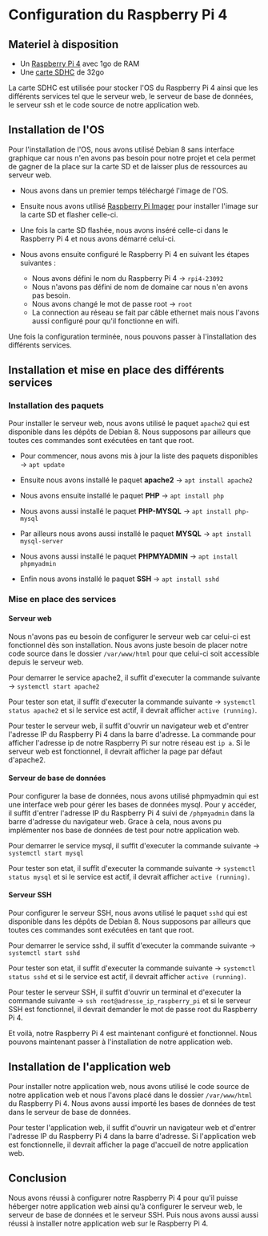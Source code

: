 # Configuration du Raspberry Pi 4

## Materiel à disposition

* Un [Raspberry Pi 4](https://www.raspberrypi.org/products/raspberry-pi-4-model-b/) avec 1go de RAM
* Une [carte SDHC](https://fr.shopping.rakuten.com/offer/buy/291738718/samsung-evo-mb-sp32d-carte-memoire-flash.html?fbbaid=14495305926&t=180112&gad_source=1&gclid=CjwKCAiAx_GqBhBQEiwAlDNAZkOHCToFpn_JHIY3Xfd3eJzhl8lDa3_0UBFWPJd87O44x56A5t9j8RoCBNoQAvD_BwE) de 32go

La carte SDHC est utilisée pour stocker l'OS du Raspberry Pi 4 ainsi que les différents services tel que le serveur web, le serveur de base de données, le serveur ssh et le code source de notre application web.

## Installation de l'OS

Pour l'installation de l'OS, nous avons utilisé Debian 8 sans interface graphique car nous n'en avons pas besoin pour notre projet et cela permet de gagner de la place sur la carte SD et de laisser plus de ressources au serveur web.

* Nous avons dans un premier temps téléchargé l'image de l'OS.

* Ensuite nous avons utilisé [Raspberry Pi Imager](https://www.raspberrypi.org/software/) pour installer l'image sur la carte SD et flasher celle-ci.

* Une fois la carte SD flashée, nous avons inséré celle-ci dans le Raspberry Pi 4 et nous avons démarré celui-ci.

* Nous avons ensuite configuré le Raspberry Pi 4 en suivant les étapes suivantes :
  * Nous avons défini le nom du Raspberry Pi 4 -> `rpi4-23092`
  * Nous n'avons pas défini de nom de domaine car nous n'en avons pas besoin.
  * Nous avons changé le mot de passe root -> `root`
  * La connection au réseau se fait par câble ethernet mais nous l'avons aussi configuré pour qu'il fonctionne en wifi.

Une fois la configuration terminée, nous pouvons passer à l'installation des différents services.

## Installation et mise en place des différents services

### Installation des paquets

Pour installer le serveur web, nous avons utilisé le paquet `apache2` qui est disponible dans les dépôts de Debian 8. Nous supposons par ailleurs que toutes ces commandes sont exécutées en tant que root.

* Pour commencer, nous avons mis à jour la liste des paquets disponibles -> `apt update`

* Ensuite nous avons installé le paquet **apache2** -> `apt install apache2`

* Nous avons ensuite installé le paquet **PHP** -> `apt install php`

* Nous avons aussi installé le paquet **PHP-MYSQL** -> `apt install php-mysql`

* Par ailleurs nous avons aussi installé le paquet **MYSQL** -> `apt install mysql-server`

* Nous avons aussi installé le paquet **PHPMYADMIN** -> `apt install phpmyadmin`

* Enfin nous avons installé le paquet **SSH** -> `apt install sshd`

### Mise en place des services

#### Serveur web

Nous n'avons pas eu besoin de configurer le serveur web car celui-ci est fonctionnel dès son installation. Nous avons juste besoin de placer notre code source dans le dossier `/var/www/html` pour que celui-ci soit accessible depuis le serveur web.

Pour demarrer le service apache2, il suffit d'executer la commande suivante -> `systemctl start apache2`

Pour tester son etat, il suffit d'executer la commande suivante -> `systemctl status apache2` et si le service est actif, il devrait afficher `active (running)`.

Pour tester le serveur web, il suffit d'ouvrir un navigateur web et d'entrer l'adresse IP du Raspberry Pi 4 dans la barre d'adresse. La commande pour afficher l'adresse ip de notre Raspberry Pi sur notre réseau est `ip a`. Si le serveur web est fonctionnel, il devrait afficher la page par défaut d'apache2.

#### Serveur de base de données

Pour configurer la base de données, nous avons utilisé phpmyadmin qui est une interface web pour gérer les bases de données mysql. Pour y accéder, il suffit d'entrer l'adresse IP du Raspberry Pi 4 suivi de `/phpmyadmin` dans la barre d'adresse du navigateur web. Grace à cela, nous avons pu implémenter nos base de données de test pour notre application web.

Pour demarrer le service mysql, il suffit d'executer la commande suivante -> `systemctl start mysql`

Pour tester son etat, il suffit d'executer la commande suivante -> `systemctl status mysql` et si le service est actif, il devrait afficher `active (running)`.

#### Serveur SSH

Pour configurer le serveur SSH, nous avons utilisé le paquet `sshd` qui est disponible dans les dépôts de Debian 8. Nous supposons par ailleurs que toutes ces commandes sont exécutées en tant que root.

Pour demarrer le service sshd, il suffit d'executer la commande suivante -> `systemctl start sshd`

Pour tester son etat, il suffit d'executer la commande suivante -> `systemctl status sshd` et si le service est actif, il devrait afficher `active (running)`.

Pour tester le serveur SSH, il suffit d'ouvrir un terminal et d'executer la commande suivante -> `ssh root@adresse_ip_raspberry_pi` et si le serveur SSH est fonctionnel, il devrait demander le mot de passe root du Raspberry Pi 4.

Et voilà, notre Raspberry Pi 4 est maintenant configuré et fonctionnel. Nous pouvons maintenant passer à l'installation de notre application web.

## Installation de l'application web

Pour installer notre application web, nous avons utilisé le code source de notre application web et nous l'avons placé dans le dossier `/var/www/html` du Raspberry Pi 4. Nous avons aussi importé les bases de données de test dans le serveur de base de données.

Pour tester l'application web, il suffit d'ouvrir un navigateur web et d'entrer l'adresse IP du Raspberry Pi 4 dans la barre d'adresse. Si l'application web est fonctionnelle, il devrait afficher la page d'accueil de notre application web.

## Conclusion

Nous avons réussi à configurer notre Raspberry Pi 4 pour qu'il puisse héberger notre application web ainsi qu'à configurer le serveur web, le serveur de base de données et le serveur SSH. Puis nous avons aussi aussi réussi à installer notre application web sur le Raspberry Pi 4.
